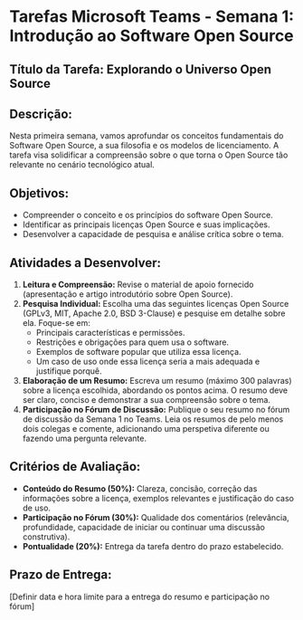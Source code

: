 # Tarefas Microsoft Teams - Semana 1: Introdução ao Software Open Source

## Título da Tarefa: Explorando o Universo Open Source

## Descrição:
Nesta primeira semana, vamos aprofundar os conceitos fundamentais do Software Open Source, a sua filosofia e os modelos de licenciamento. A tarefa visa solidificar a compreensão sobre o que torna o Open Source tão relevante no cenário tecnológico atual.

## Objetivos:
*   Compreender o conceito e os princípios do software Open Source.
*   Identificar as principais licenças Open Source e suas implicações.
*   Desenvolver a capacidade de pesquisa e análise crítica sobre o tema.

## Atividades a Desenvolver:
1.  **Leitura e Compreensão:** Revise o material de apoio fornecido (apresentação e artigo introdutório sobre Open Source).
2.  **Pesquisa Individual:** Escolha uma das seguintes licenças Open Source (GPLv3, MIT, Apache 2.0, BSD 3-Clause) e pesquise em detalhe sobre ela. Foque-se em:
    *   Principais características e permissões.
    *   Restrições e obrigações para quem usa o software.
    *   Exemplos de software popular que utiliza essa licença.
    *   Um caso de uso onde essa licença seria a mais adequada e justifique porquê.
3.  **Elaboração de um Resumo:** Escreva um resumo (máximo 300 palavras) sobre a licença escolhida, abordando os pontos acima. O resumo deve ser claro, conciso e demonstrar a sua compreensão sobre o tema.
4.  **Participação no Fórum de Discussão:** Publique o seu resumo no fórum de discussão da Semana 1 no Teams. Leia os resumos de pelo menos dois colegas e comente, adicionando uma perspetiva diferente ou fazendo uma pergunta relevante.

## Critérios de Avaliação:
*   **Conteúdo do Resumo (50%):** Clareza, concisão, correção das informações sobre a licença, exemplos relevantes e justificação do caso de uso.
*   **Participação no Fórum (30%):** Qualidade dos comentários (relevância, profundidade, capacidade de iniciar ou continuar uma discussão construtiva).
*   **Pontualidade (20%):** Entrega da tarefa dentro do prazo estabelecido.

## Prazo de Entrega:
[Definir data e hora limite para a entrega do resumo e participação no fórum]

